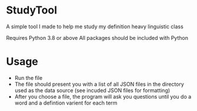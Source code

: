 # StudyTool
A simple tool I made to help me study my definition heavy linguistic class

Requires Python 3.8 or above
All packages should be included with Python

# Usage
- Run the file
- The file should present you with a list of all JSON files in the directory used as the data source (see incuded JSON files for formatting)
- After you choose a file, the program will ask you questions until you do a word and a defintion varient for each term
